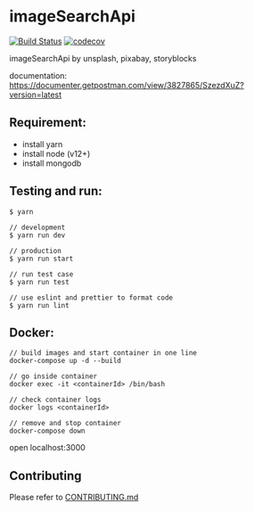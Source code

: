 # imageSearchApi

[![Build Status](https://travis-ci.com/yeukfei02/imageSearchApi.svg?branch=master)](https://travis-ci.com/yeukfei02/imageSearchApi)
[![codecov](https://codecov.io/gh/yeukfei02/imageSearchApi/branch/master/graph/badge.svg)](https://codecov.io/gh/yeukfei02/imageSearchApi)

imageSearchApi by unsplash, pixabay, storyblocks

documentation: https://documenter.getpostman.com/view/3827865/SzezdXuZ?version=latest

## Requirement:

- install yarn
- install node (v12+)
- install mongodb

## Testing and run:

```
$ yarn

// development
$ yarn run dev

// production
$ yarn run start

// run test case
$ yarn run test

// use eslint and prettier to format code
$ yarn run lint
```

## Docker:

```
// build images and start container in one line
docker-compose up -d --build

// go inside container
docker exec -it <containerId> /bin/bash

// check container logs
docker logs <containerId>

// remove and stop container
docker-compose down
```

open localhost:3000

## Contributing

Please refer to [CONTRIBUTING.md](https://github.com/yeukfei02/imageSearchApi/blob/master/CONTRIBUTING.md)
